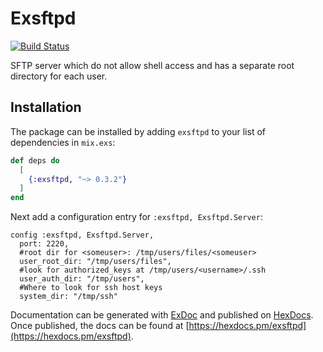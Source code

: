 # Exsftpd

[![Build Status](https://travis-ci.com/Codenaut/exsftpd.svg?branch=master)](https://travis-ci.com/Codenaut/exsftpd)

SFTP server which do not allow shell access and has a separate root directory
for each user.

## Installation

The package can be installed by adding `exsftpd` to your list of dependencies in
`mix.exs`:

```elixir
def deps do
  [
    {:exsftpd, "~> 0.3.2"}
  ]
end
```

Next add a configuration entry for `:exsftpd, Exsftpd.Server`:
```
config :exsftpd, Exsftpd.Server,
  port: 2220,
  #root dir for <someuser>: /tmp/users/files/<someuser>
  user_root_dir: "/tmp/users/files",
  #look for authorized_keys at /tmp/users/<username>/.ssh
  user_auth_dir: "/tmp/users",
  #Where to look for ssh host keys
  system_dir: "/tmp/ssh"
```

Documentation can be generated with [ExDoc](https://github.com/elixir-lang/ex_doc)
and published on [HexDocs](https://hexdocs.pm). Once published, the docs can
be found at [https://hexdocs.pm/exsftpd](https://hexdocs.pm/exsftpd).

